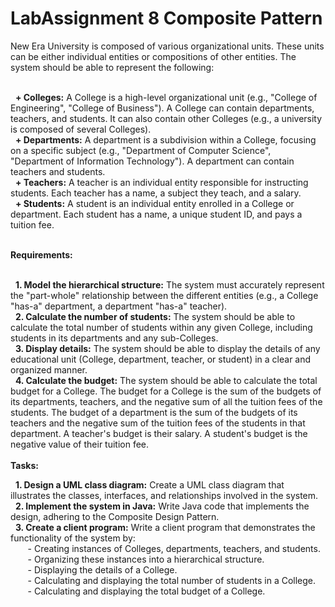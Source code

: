 # LabAssignment 8 Composite Pattern
New Era University is composed of various organizational units. These units can be either individual entities or compositions of other entities. The system should be able to represent the following: <br><br>

&nbsp;&nbsp;<b>+ Colleges:</b> A College is a high-level organizational unit (e.g., "College of Engineering", "College of Business"). A College can contain departments, teachers, and students. It can also contain other Colleges (e.g., a university is composed of several Colleges). <br>
&nbsp;&nbsp;<b>+ Departments:</b> A department is a subdivision within a College, focusing on a specific subject (e.g., "Department of Computer Science", "Department of Information Technology"). A department can contain teachers and students. <br>
&nbsp;&nbsp;<b>+ Teachers:</b> A teacher is an individual entity responsible for instructing students. Each teacher has a name, a subject they teach, and a salary. <br>
&nbsp;&nbsp;<b>+ Students:</b> A student is an individual entity enrolled in a College or department. Each student has a name, a unique student ID, and pays a tuition fee. <br><br>

<b>Requirements:</b><br><br>

&nbsp;&nbsp;<b>1. Model the hierarchical structure:</b> The system must accurately represent the "part-whole" relationship between the different entities (e.g., a College "has-a" department, a department "has-a" teacher).<br>
&nbsp;&nbsp;<b>2. Calculate the number of students:</b> The system should be able to calculate the total number of students within any given College, including students in its departments and any sub-Colleges. <br>
&nbsp;&nbsp;<b>3. Display details:</b> The system should be able to display the details of any educational unit (College, department, teacher, or student) in a clear and organized manner. <br>
&nbsp;&nbsp;<b>4. Calculate the budget:</b> The system should be able to calculate the total budget for a College. The budget for a College is the sum of the budgets of its departments, teachers, and the negative sum of all the tuition fees of the students. The budget of a department is the sum of the budgets of its teachers and the negative sum of the tuition fees of the students in that department. A teacher's budget is their salary. A student's budget is the negative value of their tuition fee. <br><br>
<b>Tasks:</b><br>
               
&nbsp;&nbsp;<b>1. Design a UML class diagram:</b> Create a UML class diagram that illustrates the classes, interfaces, and relationships involved in the system. <br>
&nbsp;&nbsp;<b>2. Implement the system in Java:</b> Write Java code that implements the design, adhering to the Composite Design Pattern. <br>
&nbsp;&nbsp;<b>3. Create a client program:</b> Write a client program that demonstrates the functionality of the system by: <br> 
&nbsp;&nbsp;&nbsp;&nbsp;&nbsp;&nbsp; - Creating instances of Colleges, departments, teachers, and students. <br>
&nbsp;&nbsp;&nbsp;&nbsp;&nbsp;&nbsp; - Organizing these instances into a hierarchical structure. <br>
&nbsp;&nbsp;&nbsp;&nbsp;&nbsp;&nbsp; - Displaying the details of a College. <br>
&nbsp;&nbsp;&nbsp;&nbsp;&nbsp;&nbsp; - Calculating and displaying the total number of students in a College. <br>
&nbsp;&nbsp;&nbsp;&nbsp;&nbsp;&nbsp; - Calculating and displaying the total budget of a College. <br>

